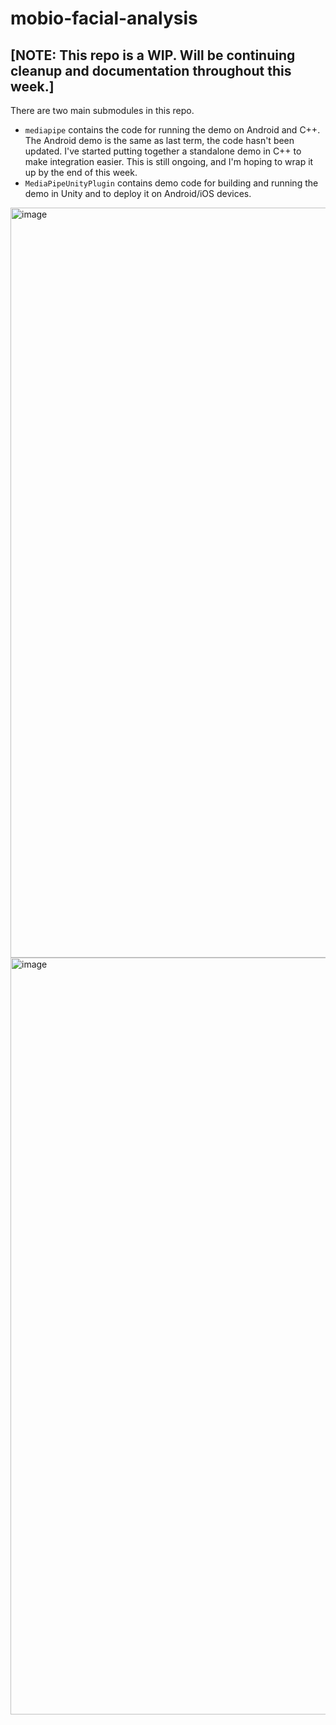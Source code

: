# mobio-facial-analysis

## [NOTE: This repo is a WIP. Will be continuing cleanup and documentation throughout this week.]

There are two main submodules in this repo. 
- `mediapipe` contains the code for running the demo on Android and C++. The Android demo is the same as last term, the code hasn't been updated. I've started putting together a standalone demo in C++ to make integration easier. This is still ongoing, and I'm hoping to wrap it up by the end of this week.
- `MediaPipeUnityPlugin` contains demo code for building and running the demo in Unity and to deploy it on Android/iOS devices.


<img width="1200" alt="image" src="https://user-images.githubusercontent.com/16181437/155107737-e4327c58-1973-47b9-9f4e-2471079a3c0e.png">


<img width="1211" alt="image" src="https://user-images.githubusercontent.com/16181437/155108128-9f71e8d7-ac40-4afc-9ab7-f41006eef98e.png">
